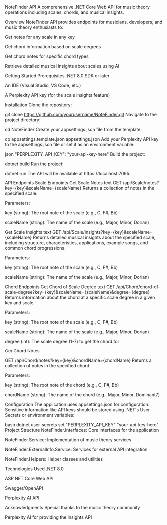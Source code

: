 NoteFinder API
A comprehensive .NET Core Web API for music theory operations including scales, chords, and musical insights.

Overview
NoteFinder API provides endpoints for musicians, developers, and music theory enthusiasts to:

Get notes for any scale in any key

Get chord information based on scale degrees

Get chord notes for specific chord types

Retrieve detailed musical insights about scales using AI

Getting Started
Prerequisites
.NET 8.0 SDK or later

An IDE (Visual Studio, VS Code, etc.)

A Perplexity API key (for the scale insights feature)

Installation
Clone the repository:

git clone https://github.com/yourusername/NoteFinder.git
Navigate to the project directory:

cd NoteFinder
Create your appsettings.json file from the template:

cp appsettings.template.json appsettings.json
Add your Perplexity API key to the appsettings.json file or set it as an environment variable:

json
"PERPLEXITY_API_KEY": "your-api-key-here"
Build the project:

dotnet build
Run the project:

dotnet run
The API will be available at https://localhost:7095.

API Endpoints
Scale Endpoints
Get Scale Notes
text
GET /api/Scale/notes?key={key}&scaleName={scaleName}
Returns a collection of notes in the specified scale.

Parameters:

key (string): The root note of the scale (e.g., C, F#, Bb)

scaleName (string): The name of the scale (e.g., Major, Minor, Dorian)

Get Scale Insights
text
GET /api/Scale/insights?key={key}&scaleName={scaleName}
Returns detailed musical insights about the specified scale, including structure, characteristics, applications, example songs, and common chord progressions.

Parameters:

key (string): The root note of the scale (e.g., C, F#, Bb)

scaleName (string): The name of the scale (e.g., Major, Minor, Dorian)

Chord Endpoints
Get Chord of Scale Degree
text
GET /api/Chord/chord-of-scale-degree?key={key}&scaleName={scaleName}&degree={degree}
Returns information about the chord at a specific scale degree in a given key and scale.

Parameters:

key (string): The root note of the scale (e.g., C, F#, Bb)

scaleName (string): The name of the scale (e.g., Major, Minor, Dorian)

degree (int): The scale degree (1-7) to get the chord for

Get Chord Notes

GET /api/Chord/notes?key={key}&chordName={chordName}
Returns a collection of notes in the specified chord.

Parameters:

key (string): The root note of the chord (e.g., C, F#, Bb)

chordName (string): The name of the chord (e.g., Major, Minor, Dominant7)

Configuration
The application uses appsettings.json for configuration. Sensitive information like API keys should be stored using .NET's User Secrets or environment variables:

bash
dotnet user-secrets set "PERPLEXITY_API_KEY" "your-api-key-here"
Project Structure
NoteFinder.Interfaces: Core interfaces for the application

NoteFinder.Service: Implementation of music theory services

NoteFinder.ExternalInfo.Service: Services for external API integration

NoteFinder.Helpers: Helper classes and utilities

Technologies Used
.NET 8.0

ASP.NET Core Web API

Swagger/OpenAPI

Perplexity AI API

Acknowledgments
Special thanks to the music theory community

Perplexity AI for providing the insights API
